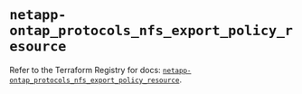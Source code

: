 # `netapp-ontap_protocols_nfs_export_policy_resource`

Refer to the Terraform Registry for docs: [`netapp-ontap_protocols_nfs_export_policy_resource`](https://registry.terraform.io/providers/netapp/netapp-ontap/2.3.0/docs/resources/protocols_nfs_export_policy_resource).
